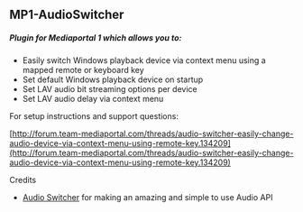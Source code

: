 ## MP1-AudioSwitcher
##### Plugin for Mediaportal 1 which allows you to:

- Easily switch Windows playback device via context menu using a mapped remote or keyboard key
- Set default Windows playback device on startup
- Set LAV audio bit streaming options per device
- Set LAV audio delay via context menu

For setup instructions and support questions:

[http://forum.team-mediaportal.com/threads/audio-switcher-easily-change-audio-device-via-context-menu-using-remote-key.134209](http://forum.team-mediaportal.com/threads/audio-switcher-easily-change-audio-device-via-context-menu-using-remote-key.134209)


Credits

- [Audio Switcher](http://audioswit.ch/er) for making an amazing and simple to use Audio API
